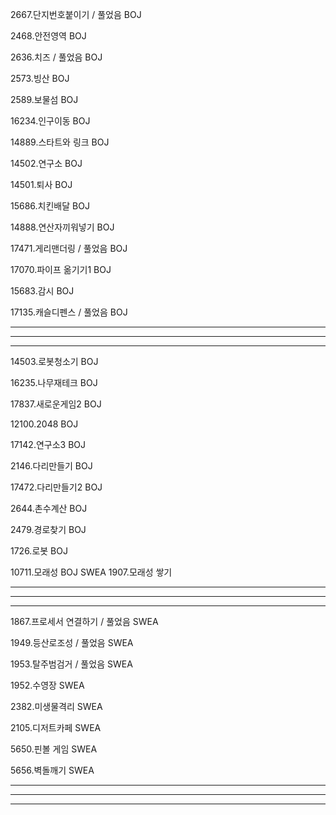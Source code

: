 2667.단지번호붙이기 / 풀었음
BOJ



2468.안전영역
BOJ



2636.치즈 / 풀었음
BOJ



2573.빙산
BOJ



2589.보물섬
BOJ



16234.인구이동
BOJ



14889.스타트와 링크
BOJ



14502.연구소
BOJ



14501.퇴사
BOJ



15686.치킨배달
BOJ



14888.연산자끼워넣기
BOJ



17471.게리맨더링 / 풀었음
BOJ



17070.파이프 옮기기1
BOJ



15683.감시
BOJ



17135.캐슬디펜스 / 풀었음
BOJ



--------------------------------
---------
-----------


14503.로봇청소기
BOJ



16235.나무재테크
BOJ



17837.새로운게임2
BOJ



12100.2048
BOJ



17142.연구소3
BOJ



2146.다리만들기
BOJ



17472.다리만들기2
BOJ



2644.촌수계산
BOJ



2479.경로찾기
BOJ



1726.로봇
BOJ



10711.모래성
BOJ
SWEA 1907.모래성 쌓기

--------------------------------
---------
-----------

1867.프로세서 연결하기 / 풀었음
SWEA



1949.등산로조성 / 풀었음
SWEA



1953.탈주범검거 / 풀었음
SWEA



1952.수영장
SWEA



2382.미생물격리
SWEA



2105.디저트카페
SWEA



5650.핀볼 게임
SWEA



5656.벽돌깨기
SWEA



--------------------------------
---------
-----------